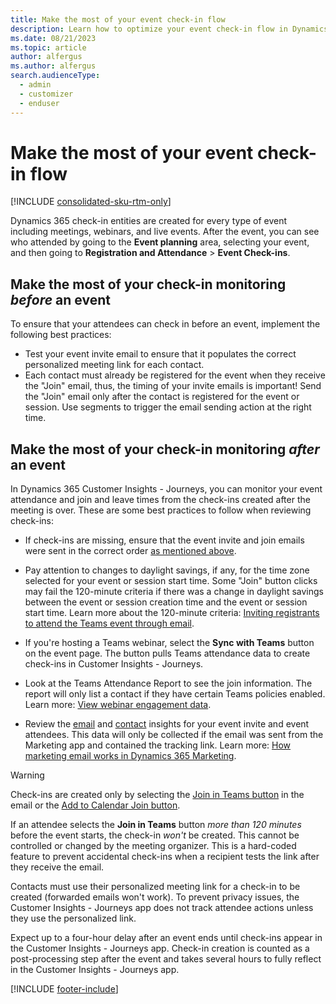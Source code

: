```yaml
---
title: Make the most of your event check-in flow 
description: Learn how to optimize your event check-in flow in Dynamics 365 Customer Insights - Journeys.
ms.date: 08/21/2023
ms.topic: article
author: alfergus
ms.author: alfergus
search.audienceType: 
  - admin
  - customizer
  - enduser
---
```


# Make the most of your event check-in flow

[!INCLUDE [consolidated-sku-rtm-only](./includes/consolidated-sku-rtm-only.md)]

Dynamics 365 check-in entities are created for every type of event including meetings, webinars, and live events. After the event, you can see who attended by going to the **Event planning** area, selecting your event, and then going to **Registration and Attendance** > **Event Check-ins**.

## Make the most of your check-in monitoring *before* an event

To ensure that your attendees can check in before an event, implement the following best practices:

- Test your event invite email to ensure that it populates the correct personalized meeting link for each contact.
- Each contact must already be registered for the event when they receive the "Join" email, thus, the timing of your invite emails is important! Send the "Join" email only after the contact is registered for the event or session. Use segments to trigger the email sending action at the right time.

## Make the most of your check-in monitoring *after* an event

In Dynamics 365 Customer Insights - Journeys, you can monitor your event attendance and join and leave times from the check-ins created after the meeting is over. These are some best practices to follow when reviewing check-ins:

- If check-ins are missing, ensure that the event invite and join emails were sent in the correct order [as mentioned above](optimize-check-in.md#make-the-most-of-your-check-in-monitoring-before-an-event).
- Pay attention to changes to daylight savings, if any, for the time zone selected for your event or session start time. Some "Join" button clicks may fail the 120-minute criteria if there was a change in daylight savings between the event or session creation time and the event or session start time. Learn more about the 120-minute criteria: [Inviting registrants to attend the Teams event through email](teams-webinar.md#inviting-registrants-to-attend-the-teams-event-through-email).
- If you're hosting a Teams webinar, select the **Sync with Teams** button on the event page. The button pulls Teams attendance data to create check-ins in Customer Insights - Journeys.
- Look at the Teams Attendance Report to see the join information. The report will only list a contact if they have certain Teams policies enabled. Learn more: [View webinar engagement data](teams-webinar.md#view-webinar-engagement-data).

- Review the [email](insights.md#email-insights) and [contact](insights.md#contact-insights) insights for your event invite and event attendees. This data will only be collected if the email was sent from the Marketing app and contained the tracking link. Learn more: [How marketing email works in Dynamics 365 Marketing](prepare-marketing-emails.md#how-marketing-email-works-in-customer-insights---journeys).

> [!WARNING]
> Check-ins are created only by selecting the [Join in Teams button](teams-webinar.md#view-webinar-engagement-data) in the email or the [Add to Calendar Join button](add-to-calendar.md#customize-the-icalendar-file-descriptions).
>
> If an attendee selects the **Join in Teams** button *more than 120 minutes* before the event starts, the check-in *won't* be created. This cannot be controlled or changed by the meeting organizer. This is a hard-coded feature to prevent accidental check-ins when a recipient tests the link after they receive the email.
>
> Contacts must use their personalized meeting link for a check-in to be created (forwarded emails won't work). To prevent privacy issues, the Customer Insights - Journeys app does not track attendee actions unless they use the personalized link.
>
> Expect up to a four-hour delay after an event ends until check-ins appear in the Customer Insights - Journeys app. Check-in creation is counted as a post-processing step after the event and takes several hours to fully reflect in the Customer Insights - Journeys app.

[!INCLUDE [footer-include](./includes/footer-banner.md)]
